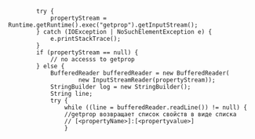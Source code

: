             try {
                propertyStream = Runtime.getRuntime().exec("getprop").getInputStream();
            } catch (IOException | NoSuchElementException e) {
                e.printStackTrace();
            }
            if (propertyStream == null) {
                // no accesss to getprop
            } else {
                BufferedReader bufferedReader = new BufferedReader(
                        new InputStreamReader(propertyStream));
                StringBuilder log = new StringBuilder();
                String line;
                try {
                    while ((line = bufferedReader.readLine()) != null) {
                    //getprop возвращает список свойств в виде списка
                    // [<propertyName>]:[<propertyvalue>]
                    }
